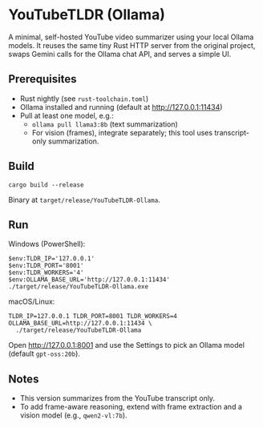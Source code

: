 # YouTubeTLDR (Ollama)

A minimal, self-hosted YouTube video summarizer using your local Ollama models. It reuses the same tiny Rust HTTP server from the original project, swaps Gemini calls for the Ollama chat API, and serves a simple UI.

## Prerequisites
- Rust nightly (see `rust-toolchain.toml`)
- Ollama installed and running (default at http://127.0.0.1:11434)
- Pull at least one model, e.g.:
  - `ollama pull llama3:8b` (text summarization)
  - For vision (frames), integrate separately; this tool uses transcript-only summarization.

## Build
```
cargo build --release
```
Binary at `target/release/YouTubeTLDR-Ollama`.

## Run
Windows (PowerShell):
```
$env:TLDR_IP='127.0.0.1'
$env:TLDR_PORT='8001'
$env:TLDR_WORKERS='4'
$env:OLLAMA_BASE_URL='http://127.0.0.1:11434'
./target/release/YouTubeTLDR-Ollama.exe
```

macOS/Linux:
```
TLDR_IP=127.0.0.1 TLDR_PORT=8001 TLDR_WORKERS=4 OLLAMA_BASE_URL=http://127.0.0.1:11434 \
  ./target/release/YouTubeTLDR-Ollama
```
Open http://127.0.0.1:8001 and use the Settings to pick an Ollama model (default `gpt-oss:20b`).

## Notes
- This version summarizes from the YouTube transcript only.
- To add frame-aware reasoning, extend with frame extraction and a vision model (e.g., `qwen2-vl:7b`).
